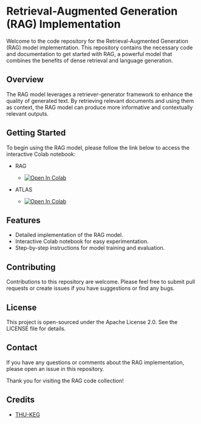 # Retrieval-Augmented Generation (RAG) Implementation

Welcome to the code repository for the Retrieval-Augmented Generation (RAG) model implementation. This repository contains the necessary code and documentation to get started with RAG, a powerful model that combines the benefits of dense retrieval and language generation.

## Overview

The RAG model leverages a retriever-generator framework to enhance the quality of generated text. By retrieving relevant documents and using them as context, the RAG model can produce more informative and contextually relevant outputs.

## Getting Started

To begin using the RAG model, please follow the link below to access the interactive Colab notebook:

- RAG 
  
  - [![Open In Colab](https://colab.research.google.com/assets/colab-badge.svg)](https://colab.research.google.com/github/DanialPahlavan/RAG/blob/main/RAG.ipynb)


- ATLAS
  -  [![Open In Colab](https://colab.research.google.com/assets/colab-badge.svg)](https://colab.research.google.com/github/DanialPahlavan/RAG/blob/main/ATLAS.ipynb)

## Features

- Detailed implementation of the RAG model.
- Interactive Colab notebook for easy experimentation.
- Step-by-step instructions for model training and evaluation.

## Contributing

Contributions to this repository are welcome. Please feel free to submit pull requests or create issues if you have suggestions or find any bugs.

## License

This project is open-sourced under the Apache License 2.0. See the LICENSE file for details.

## Contact

If you have any questions or comments about the RAG implementation, please open an issue in this repository.

Thank you for visiting the RAG code collection!

## Credits

- [THU-KEG](https://github.com/THU-KEG/KoRC)



